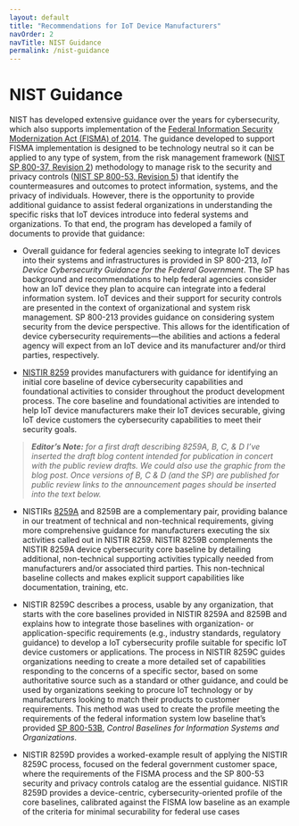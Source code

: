 ```yaml
---
layout: default
title: "Recommendations for IoT Device Manufacturers"
navOrder: 2
navTitle: NIST Guidance
permalink: /nist-guidance
---
```


# NIST Guidance
NIST has developed extensive guidance over the years for cybersecurity, which also supports implementation of the [Federal Information Security Modernization Act (FISMA) of 2014](https://csrc.nist.gov/projects/risk-management). The guidance developed to support FISMA implementation is designed to be technology neutral so it can be applied to any type of system, from the risk management framework ([NIST SP 800-37, Revision 2](https://csrc.nist.gov/publications/detail/sp/800-37/rev-2/final)) methodology to manage risk to the security and privacy controls ([NIST SP 800-53, Revision 5](https://csrc.nist.gov/publications/detail/sp/800-53/rev-5/final)) that identify the countermeasures and outcomes to protect information, systems, and the privacy of individuals. However, there is the opportunity to provide additional guidance to assist federal organizations in understanding the specific risks that IoT devices introduce into federal systems and organizations.
To that end, the program has developed a family of documents to provide that guidance:

* Overall guidance for federal agencies seeking to integrate IoT devices into their systems and infrastructures is provided in SP 800-213, _IoT Device Cybersecurity Guidance for the Federal Government_. The SP has background and recommendations to help federal agencies consider how an IoT device they plan to acquire can integrate into a federal information system. IoT devices and their support for security controls are presented in the context of organizational and system risk management. SP 800-213 provides guidance on considering system security from the device perspective. This allows for the identification of device cybersecurity requirements—the abilities and actions a federal agency will expect from an IoT device and its manufacturer and/or third parties, respectively.

* [NISTIR 8259](https://csrc.nist.gov/publications/detail/nistir/8259/final) provides manufacturers with guidance for identifying an initial core baseline of device cybersecurity capabilities and foundational activities to consider throughout the product development process. The core baseline and foundational activities are intended to help IoT device manufacturers make their IoT devices securable, giving IoT device customers the cybersecurity capabilities to meet their security goals.

> **_Editor’s Note:_** _for a first draft describing 8259A, B, C, & D I’ve inserted the draft blog content intended for publication in concert with the public review drafts. We could also use the graphic from the blog post. Once versions of B, C & D (and the SP) are published for public review links to the announcement pages should be inserted into the text below._

* NISTIRs [8259A](https://csrc.nist.gov/publications/detail/nistir/8259a/final) and 8259B are a complementary pair, providing balance in our treatment of technical and non-technical requirements, giving more comprehensive guidance for manufacturers executing the six activities called out in NISTIR 8259.  NISTIR 8259B complements the NISTIR 8259A device cybersecurity core baseline by detailing additional, non-technical supporting activities typically needed from manufacturers and/or associated third parties. This non-technical baseline collects and makes explicit support capabilities like documentation, training, etc. 

* NISTIR 8259C describes a process, usable by any organization, that starts with the core baselines provided in NISTIR 8259A and 8259B and explains how to integrate those baselines with organization- or application-specific requirements (e.g., industry standards, regulatory guidance) to develop a IoT cybersecurity profile suitable for specific IoT device customers or applications. The process in NISTIR 8259C guides organizations needing to create a more detailed set of capabilities responding to the concerns of a specific sector, based on some authoritative source such as a standard or other guidance, and could be used by organizations seeking to procure IoT technology or by manufacturers looking to match their products to customer requirements. This method was used to create the profile meeting the requirements of the federal information system low baseline that’s provided [SP 800-53B](https://csrc.nist.gov/publications/detail/sp/800-53b/final), _Control Baselines for Information Systems and Organizations_.

* NISTIR 8259D provides a worked-example result of applying the NISTIR 8259C process, focused on the federal government customer space, where the requirements of the FISMA process and the SP 800-53 security and privacy controls catalog are the essential guidance. NISTIR 8259D provides a device-centric, cybersecurity-oriented profile of the core baselines, calibrated against the FISMA low baseline as an example of the criteria for minimal securability for federal use cases
